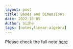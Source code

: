 ```yaml
---
layout: post
title: Bases and Dimensions
date: 2022-10-05
Author: Sizhe
tags: [notes,linear-algebra]
---
```


Please check the full note [here](https://lonitch.github.io/vector_space_basics/03-base-and-dimension.html)
